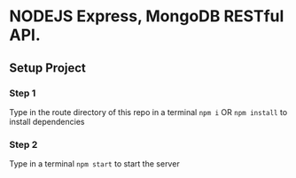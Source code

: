 # NODEJS Express, MongoDB RESTful API.

## Setup Project

### Step 1
Type in the route directory of this repo in a terminal `npm i` OR `npm install` to install dependencies

### Step 2
Type in a terminal `npm start` to start the server
